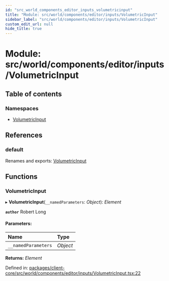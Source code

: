 ```yaml
---
id: "src_world_components_editor_inputs_volumetricinput"
title: "Module: src/world/components/editor/inputs/VolumetricInput"
sidebar_label: "src/world/components/editor/inputs/VolumetricInput"
custom_edit_url: null
hide_title: true
---
```


# Module: src/world/components/editor/inputs/VolumetricInput

## Table of contents

### Namespaces

- [VolumetricInput](src_world_components_editor_inputs_volumetricinput.volumetricinput.md)

## References

### default

Renames and exports: [VolumetricInput](src_world_components_editor_inputs_volumetricinput.md#volumetricinput)

## Functions

### VolumetricInput

▸ **VolumetricInput**(`__namedParameters`: *Object*): *Element*

**`author`** Robert Long

#### Parameters:

Name | Type |
:------ | :------ |
`__namedParameters` | *Object* |

**Returns:** *Element*

Defined in: [packages/client-core/src/world/components/editor/inputs/VolumetricInput.tsx:22](https://github.com/xr3ngine/xr3ngine/blob/673ad6a5f/packages/client-core/src/world/components/editor/inputs/VolumetricInput.tsx#L22)
